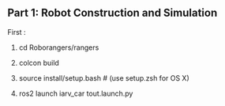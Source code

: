 ## Part 1: Robot Construction and Simulation

First : 

1) cd Roborangers/rangers

2) colcon build

3) source install/setup.bash  # (use setup.zsh for OS X)

4) ros2 launch iarv_car tout.launch.py

